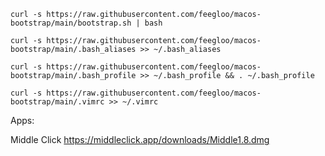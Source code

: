 ```
curl -s https://raw.githubusercontent.com/feegloo/macos-bootstrap/main/bootstrap.sh | bash
```

```
curl -s https://raw.githubusercontent.com/feegloo/macos-bootstrap/main/.bash_aliases >> ~/.bash_aliases
```

```
curl -s https://raw.githubusercontent.com/feegloo/macos-bootstrap/main/.bash_profile >> ~/.bash_profile && . ~/.bash_profile
```

```
curl -s https://raw.githubusercontent.com/feegloo/macos-bootstrap/main/.vimrc >> ~/.vimrc
```

Apps:

Middle Click
https://middleclick.app/downloads/Middle1.8.dmg
